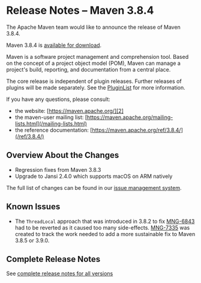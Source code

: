 <!--
Licensed to the Apache Software Foundation (ASF) under one
or more contributor license agreements.  See the NOTICE file
distributed with this work for additional information
regarding copyright ownership.  The ASF licenses this file
to you under the Apache License, Version 2.0 (the
"License"); you may not use this file except in compliance
with the License.  You may obtain a copy of the License at

http://www.apache.org/licenses/LICENSE-2.0

Unless required by applicable law or agreed to in writing,
software distributed under the License is distributed on an
"AS IS" BASIS, WITHOUT WARRANTIES OR CONDITIONS OF ANY
KIND, either express or implied.  See the License for the
specific language governing permissions and limitations
under the License.
-->

# Release Notes &#x2013; Maven 3.8.4

The Apache Maven team would like to announce the release of Maven 3.8.4.

Maven 3.8.4 is [available for download][0].

Maven is a software project management and comprehension tool. Based on the concept of a project object model (POM), Maven can manage a project's build, reporting, and documentation from a central place.

The core release is independent of plugin releases. Further releases of plugins will be made separately. See the [PluginList][1] for more information.

If you have any questions, please consult:

- the website: [https://maven.apache.org/][2]
- the maven-user mailing list: [https://maven.apache.org/mailing-lists.html](/mailing-lists.html)
- the reference documentation: [https://maven.apache.org/ref/3.8.4/](/ref/3.8.4/)

## Overview About the Changes

* Regression fixes from Maven 3.8.3
* Upgrade to Jansi 2.4.0 which supports macOS on ARM natively

The full list of changes can be found in our [issue management system][4].

## Known Issues

- The `ThreadLocal` approach that was introduced in 3.8.2 to fix [MNG-6843][6] had to be reverted as it caused too many side-effects. [MNG-7335][7] was created to track the work needed to add a more sustainable fix to Maven 3.8.5 or 3.9.0.

## Complete Release Notes

See [complete release notes for all versions][5]

[0]: ../../download.html
[1]: ../../plugins/index.html
[2]: https://maven.apache.org/
[4]: https://issues.apache.org/jira/secure/ReleaseNote.jspa?projectId=12316922&version=12350685
[5]: ../../docs/history.html
[6]: https://issues.apache.org/jira/browse/MNG-6843
[7]: https://issues.apache.org/jira/browse/MNG-7335

